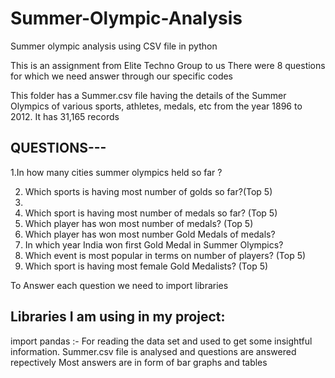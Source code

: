 # Summer-Olympic-Analysis
Summer olympic analysis using CSV file in python


This is an assignment from Elite Techno Group to us
There were 8 questions for which we need answer through our specific  codes

This folder has a Summer.csv file having the details of the Summer Olympics of various sports, athletes, medals, etc from the year 1896 to 2012. It has 31,165 records

## QUESTIONS---
1.In how many cities summer olympics held so far ?

2. Which sports is having most number of golds so far?(Top 5)
3. 
4. Which sport is having most number of medals so far? (Top 5)
5. Which player has won most number of medals? (Top 5)
6. Which player has won most number Gold Medals of medals?
7. In which year India won first Gold Medal in Summer Olympics?
8. Which event is most popular in terms on number of players? (Top 5)
9. Which sport is having most female Gold Medalists? (Top 5)

To Answer each question we need to import  libraries

## Libraries I am using in my project:
import pandas :- For reading the data set and used to get some insightful information.
Summer.csv file is analysed and questions are answered repectively
 Most answers are in form of bar graphs and tables
 

